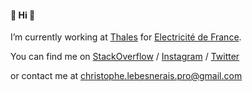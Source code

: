 #### 🦆 Hi 🦆

I’m currently working at [Thales](https://www.thalesgroup.com/) for [Electricité de France](https://www.edf.fr/).

You can find me on [StackOverflow](http://stackoverflow.com/users/990193/christophe) / [Instagram](https://www.instagram.com/christophe.lebesnerais) / [Twitter](https://twitter.com/christophe_lb)

or contact me at christophe.lebesnerais.pro@gmail.com
